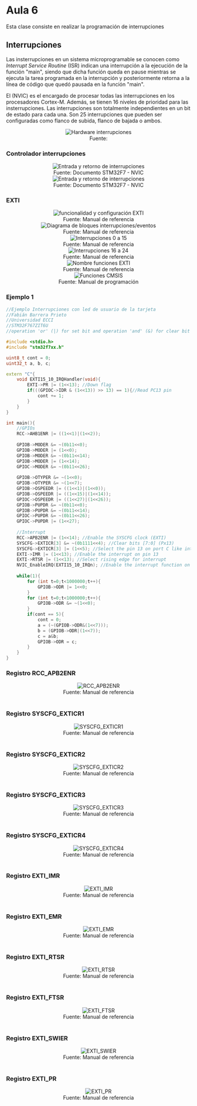 <h1>Aula 6</h1>

Esta clase consiste en realizar la programación de interrupciones

<h2>Interrupciones</h2>

Las insterrupciones en un sistema microprogramable se conocen como <i>Interrupt Service Routine</i> (ISR) indican una interrupción a la ejecución de la función "main", siendo que dicha función queda en pause mientras se ejecuta la tarea programada en la interrupción y posteriormente retorna a la línea de código que quedó pausada en la función "main".

El (NVIC) es el encargado de procesar todas las interrupciones en los procesadores Cortex-M. Además, se tienen 16 niveles de prioridad para las insterrupciones. Las interrupciones son totalmente independientes en un bit de estado para cada una. Son 25 interrupciones que pueden ser configuradas como flanco de subida, flanco de bajada o ambos.

<div align="center">
<img src="image.png" alt="Hardware interrupciones"/>
<br>
<figcaption>Fuente: </figcaption>
</div>

<h3>Controlador interrupciones</h3>

<div align="center">
<img src="image-2.png" alt="Entrada y retorno de interrupciones"/>
<br>
<figcaption>Fuente: Documento STM32F7 - NVIC</figcaption>
</div>

<div align="center">
<img src="image-3.png" alt="Entrada y retorno de interrupciones"/>
<br>
<figcaption>Fuente: Documento STM32F7 - NVIC</figcaption>
</div>

<h3>EXTI</h3>

<div align="center">
<img src="image-6.png" alt="funcionalidad y configuración EXTI"/>
<br>
<figcaption>Fuente: Manual de referencia</figcaption>
</div>

<div align="center">
<img src="image-4.png" alt="Diagrama de bloques interrupciones/eventos"/>
<br>
<figcaption>Fuente: Manual de referencia</figcaption>
</div>

<div align="center">
<img src="image-5.png" alt="Interrupciones 0 a 15"/>
<br>
<figcaption>Fuente: Manual de referencia</figcaption>
</div>

<div align="center">
<img src="image-7.png" alt="Interrupciones 16 a 24"/>
<br>
<figcaption>Fuente: Manual de referencia</figcaption>
</div>

<div align="center">
<img src="image-13.png" alt="Nombre funciones EXTI"/>
<br>
<figcaption>Fuente: Manual de referencia</figcaption>
</div>

<div align="center">
<img src="image-1.png" alt="Funciones CMSIS"/>
<br>
<figcaption>Fuente: Manual de programación</figcaption>
</div>

<h3>Ejemplo 1</h3>

```cpp
//Ejemplo Interrupciones con led de usuario de la tarjeta
//Fabián Barrera Prieto
//Universidad ECCI
//STM32F767ZIT6U
//operation 'or' (|) for set bit and operation 'and' (&) for clear bit

#include <stdio.h>
#include "stm32f7xx.h"

uint8_t cont = 0;
uint32_t a, b, c;

extern "C"{
	void EXTI15_10_IRQHandler(void){
		EXTI->PR |= (1<<13); //Down flag
		if(((GPIOC->IDR & (1<<13)) >> 13) == 1){//Read PC13 pin
			cont += 1;
		}
	}
}

int main(){
	//GPIOs
	RCC->AHB1ENR |= ((1<<1)|(1<<2)); 
	
	GPIOB->MODER &= ~(0b11<<0);
	GPIOB->MODER |= (1<<0); 
	GPIOB->MODER &= ~(0b11<<14);
	GPIOB->MODER |= (1<<14);
	GPIOC->MODER &= ~(0b11<<26);
	
	GPIOB->OTYPER &= ~(1<<0);  
	GPIOB->OTYPER &= ~(1<<7);
	GPIOB->OSPEEDR |= ((1<<1)|(1<<0));
	GPIOB->OSPEEDR |= ((1<<15)|(1<<14));
	GPIOC->OSPEEDR |= ((1<<27)|(1<<26));
	GPIOB->PUPDR &= ~(0b11<<0);
	GPIOB->PUPDR &= ~(0b11<<14);
	GPIOC->PUPDR &= ~(0b11<<26);
	GPIOC->PUPDR |= (1<<27);
	
	//Interrupt
	RCC->APB2ENR |= (1<<14); //Enable the SYSCFG clock (EXTI)
	SYSCFG->EXTICR[3] &= ~(0b1111<<4); //Clear bits [7:0] (Px13)
	SYSCFG->EXTICR[3] |= (1<<5); //Select the pin 13 on port C like interrupt [7:0]=0010 (PC13)
	EXTI->IMR |= (1<<13); //Enable the interrupt on pin 13
	EXTI->RTSR |= (1<<13); //Select rising edge for interrupt
	NVIC_EnableIRQ(EXTI15_10_IRQn); //Enable the interrupt function on the NVIC module
		
	while(1){
		for (int t=0;t<1000000;t++){
			GPIOB->ODR |= 1<<0;
		}
		for (int t=0;t<1000000;t++){
			GPIOB->ODR &= ~(1<<0);
		}
		if(cont == 5){
			cont = 0;
			a = (~(GPIOB->ODR&(1<<7)));
			b = (GPIOB->ODR|(1<<7));
			c = a&b;
			GPIOB->ODR = c;
		}
	}
}
```

<h3>Registro RCC_APB2ENR</h3>

<div align="center">
<img src="image-12.png" alt="RCC_APB2ENR"/>
<br>
<figcaption>Fuente: Manual de referencia</figcaption>
<br>
</div>

<h3>Registro SYSCFG_EXTICR1</h3>

<div align="center">
<img src="image-8.png" alt="SYSCFG_EXTICR1"/>
<br>
<figcaption>Fuente: Manual de referencia</figcaption>
<br>
</div>

<h3>Registro SYSCFG_EXTICR2</h3>

<div align="center">
<img src="image-9.png" alt="SYSCFG_EXTICR2"/>
<br>
<figcaption>Fuente: Manual de referencia</figcaption>
<br>
</div>

<h3>Registro SYSCFG_EXTICR3</h3>

<div align="center">
<img src="image-10.png" alt="SYSCFG_EXTICR3"/>
<br>
<figcaption>Fuente: Manual de referencia</figcaption>
<br>
</div>

<h3>Registro SYSCFG_EXTICR4</h3>

<div align="center">
<img src="image-11.png" alt="SYSCFG_EXTICR4"/>
<br>
<figcaption>Fuente: Manual de referencia</figcaption>
<br>
</div>

<h3>Registro EXTI_IMR</h3>

<div align="center">
<img src="image-14.png" alt="EXTI_IMR"/>
<br>
<figcaption>Fuente: Manual de referencia</figcaption>
<br>
</div>

<h3>Registro EXTI_EMR</h3>

<div align="center">
<img src="image-16.png" alt="EXTI_EMR"/>
<br>
<figcaption>Fuente: Manual de referencia</figcaption>
<br>
</div>

<h3>Registro EXTI_RTSR</h3>

<div align="center">
<img src="image-15.png" alt="EXTI_RTSR"/>
<br>
<figcaption>Fuente: Manual de referencia</figcaption>
<br>
</div>

<h3>Registro EXTI_FTSR</h3>

<div align="center">
<img src="image-17.png" alt="EXTI_FTSR"/>
<br>
<figcaption>Fuente: Manual de referencia</figcaption>
<br>
</div>

<h3>Registro EXTI_SWIER</h3>

<div align="center">
<img src="image-18.png" alt="EXTI_SWIER"/>
<br>
<figcaption>Fuente: Manual de referencia</figcaption>
<br>
</div>

<h3>Registro EXTI_PR</h3>

<div align="center">
<img src="image-19.png" alt="EXTI_PR"/>
<br>
<figcaption>Fuente: Manual de referencia</figcaption>
<br>
</div>
